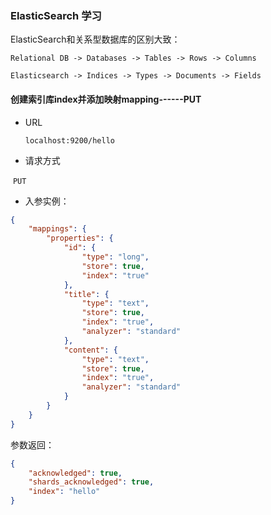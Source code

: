 ### ElasticSearch 学习



ElasticSearch和关系型数据库的区别大致：

`Relational DB ‐> Databases ‐> Tables ‐> Rows ‐> Columns`

`Elasticsearch ‐> Indices ‐> Types ‐> Documents ‐> Fields`



#### **创建索引库index并添加映射mapping------PUT**

- URL

  `localhost:9200/hello`

- 请求方式

​		`PUT`

- 入参实例：

```json
{
	"mappings": {
		"properties": {
			"id": {
				"type": "long",
				"store": true,
				"index": "true"
			},
			"title": {
				"type": "text",
				"store": true,
				"index": "true",
				"analyzer": "standard"
			},
			"content": {
				"type": "text",
				"store": true,
				"index": "true",
				"analyzer": "standard"
			}
		}
	}
}
```

参数返回：

```json
{
    "acknowledged": true,
    "shards_acknowledged": true,
    "index": "hello"
}
```



